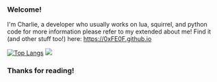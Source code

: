 ### Welcome!

I'm Charlie, a developer who usually works on lua, squirrel, and python code for more information 
please refer to my extended about me!
Find it (and other stuff too!) here: https://0xFE0F.github.io

[![Top Langs](https://github-readme-stats.vercel.app/api/?username=0xfe0f&langs_count=8&layout=compact&theme=transparent)](https://github.com/anuraghazra/github-readme-stats)
![](https://dcbadge.vercel.app/api/shield/970867482791407676?style=flat)

### Thanks for reading!

<!--
**0xFE0F/0xFE0F** is a ✨ _special_ ✨ repository because its `README.md` (this file) appears on your GitHub profile.

Here are some ideas to get you started:

- 🔭 I’m currently working on ...
- 🌱 I’m currently learning ...
- 👯 I’m looking to collaborate on ...
- 🤔 I’m looking for help with ...
- 💬 Ask me about ...
- 📫 How to reach me: ...
- 😄 Pronouns: ...
- ⚡ Fun fact: ...
-->
